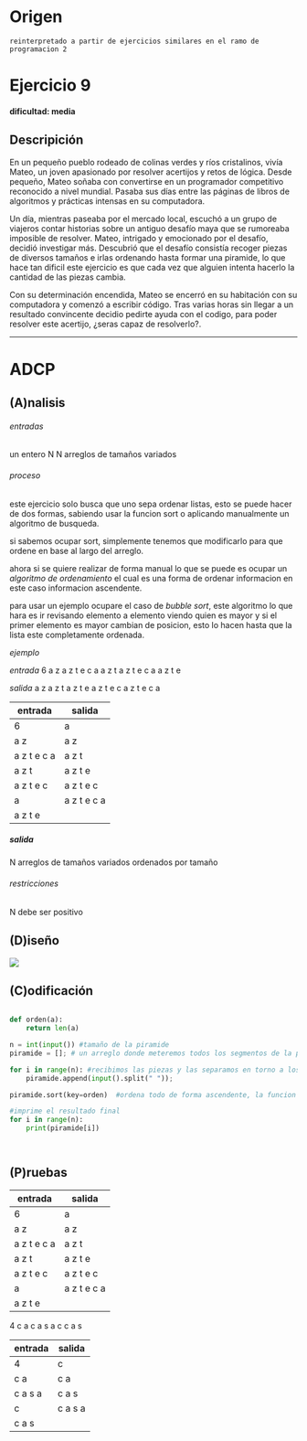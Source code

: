 # Origen  
    reinterpretado a partir de ejercicios similares en el ramo de programacion 2 
 
# Ejercicio 9

#### dificultad: media 

## Descripición 

En un pequeño pueblo rodeado de colinas verdes y ríos cristalinos, vivía Mateo, un joven apasionado por resolver acertijos y retos de lógica. Desde pequeño, Mateo soñaba con convertirse en un programador competitivo reconocido a nivel mundial. Pasaba sus días entre las páginas de libros de algoritmos y prácticas intensas en su computadora.

Un día, mientras paseaba por el mercado local, escuchó a un grupo de viajeros contar historias sobre un antiguo desafío maya que se rumoreaba imposible de resolver. Mateo, intrigado y emocionado por el desafío, decidió investigar más. Descubrió que el desafío consistía recoger piezas de diversos tamaños e irlas ordenando hasta formar una piramide, lo que hace tan dificil este ejercicio es que cada vez que alguien intenta hacerlo la cantidad de las piezas cambia.

Con su determinación encendida, Mateo se encerró en su habitación con su computadora y comenzó a escribir código. 
Tras varias horas sin llegar a un resultado convincente decidio pedirte ayuda con el codigo, para poder resolver este acertijo, ¿seras capaz de resolverlo?. 




---

# ADCP

## (A)nalisis
###### entradas
un entero N 
N arreglos de tamaños variados 

###### proceso

este ejercicio solo busca que uno sepa ordenar listas, esto se puede hacer de dos formas, sabiendo usar la funcion sort o aplicando manualmente un algoritmo de busqueda.

si sabemos ocupar sort, simplemente tenemos que modificarlo para que ordene en base al largo del arreglo.

ahora si se quiere realizar de forma manual lo que se puede es ocupar un _algoritmo de ordenamiento_ el cual es una forma de ordenar informacion en este caso informacion ascendente. 

para usar un ejemplo ocupare el caso de _bubble sort_, este algoritmo lo que hara es ir revisando elemento a elemento viendo quien es mayor y si el primer elemento es mayor cambian de posicion, esto lo hacen hasta que la lista este completamente ordenada. 

*ejemplo*

*entrada*
6
a z 
a z t e c a
a z t 
a z t e c 
a 
a z t e 

*salida*
a z 
a z t 
a z t e 
a z t e c 
a z t e c a

| entrada | salida | 
|  ---  | ---  |
| 6       | a |
|a z |a z |
|a z t e c a|a z t |
|a z t |a z t e |
|a z t e c |a z t e c |
|a |a z t e c a|
|a z t e | |




##### salida 
N arreglos de tamaños variados ordenados por tamaño
###### restricciones 
N debe ser positivo
## (D)iseño

![](diagrama-diseño.png)


## (C)odificación

```py

def orden(a):
    return len(a)

n = int(input()) #tamaño de la piramide 
piramide = []; # un arreglo donde meteremos todos los segmentos de la piramide como lleguen 

for i in range(n): #recibimos las piezas y las separamos en torno a los espacios, esto para saber que tamaño tiene cada pieza
    piramide.append(input().split(" "));

piramide.sort(key=orden)  #ordena todo de forma ascendente, la funcion orden le indica que lo haga en torno al tamaño del arreglo de la piramide

#imprime el resultado final
for i in range(n):
    print(piramide[i])




```


## (P)ruebas 


| entrada | salida | 
|  ---  | ---  |
| 6       | a |
|a z |a z |
|a z t e c a|a z t |
|a z t |a z t e |
|a z t e c |a z t e c |
|a |a z t e c a|
|a z t e | |

4
c a 
c a s a
c 
c a s

|entrada|salida| 
|---|---|
|4 |c|
|c a |c a|
|c a s a |c a s |
|c  |c a s a|
|c a s| |
